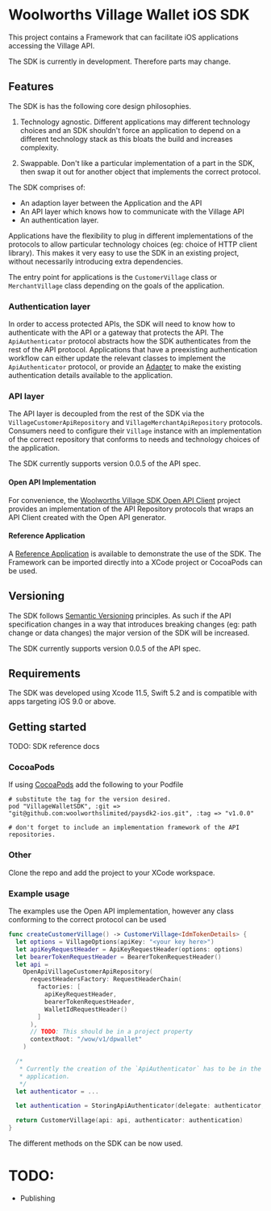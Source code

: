 # Woolworths Village Wallet iOS SDK

This project contains a Framework that can facilitate iOS applications accessing the Village API.

The SDK is currently in development. Therefore parts may change.

## Features

The SDK is has the following core design philosophies.

1. Technology agnostic. Different applications may different technology
choices and an SDK shouldn't force an application to depend on a different
technology stack as this bloats the build and increases complexity.

2. Swappable. Don't like a particular implementation of a part in the SDK, then
swap it out for another object that implements the correct protocol.

The SDK comprises of:
 - An adaption layer between the Application and the API
 - An API layer which knows how to communicate with the Village API
 - An authentication layer.

Applications have the flexibility to plug in different implementations of
the protocols to allow particular technology choices (eg: choice of
HTTP client library). This makes it very easy to use the SDK in an
existing project, without necessarily introducing extra dependencies.

The entry point for applications is the `CustomerVillage` class or
`MerchantVillage` class depending on the goals of the application.

### Authentication layer

In order to access protected APIs, the SDK will need to know how to
authenticate with the API or a gateway that protects the API. The
`ApiAuthenticator` protocol abstracts how the SDK authenticates from
the rest of the API protocol. Applications that have a preexisting
authentication workflow can either update the relevant classes to implement the
`ApiAuthenticator` protocol, or provide an [Adapter](https://en.wikipedia.org/wiki/Adapter_pattern#Java)
to make the existing authentication details available to the application.

### API layer

The API layer is decoupled from the rest of the SDK via the
`VillageCustomerApiRepository` and `VillageMerchantApiRepository`
protocols. Consumers need to configure their `Village` instance with
an implementation of the correct repository that conforms to needs and
technology choices of the application.

The SDK currently supports version 0.0.5 of the API spec.

#### Open API Implementation

For convenience, the [Woolworths Village SDK Open API Client](https://github.com/woolworthslimited/paysdk2-openapi-ios)
project provides an implementation of the API Repository protocols
that wraps an API Client created with the Open API generator.

#### Reference Application

A [Reference Application](https://github.com/woolworthslimited/paysdk2-reference-ios) is available
to demonstrate the use of the SDK. The Framework can be imported directly into a XCode project
or CocoaPods can be used. 

## Versioning

The SDK follows [Semantic Versioning](https://semver.org/) principles.
As such if the API specification changes in a way that introduces breaking
changes (eg: path change or data changes) the major version of the SDK
will be increased.

The SDK currently supports version 0.0.5 of the API spec.

## Requirements

The SDK was developed using Xcode 11.5, Swift 5.2 and is compatible with apps targeting iOS 9.0 or above.

## Getting started

TODO: SDK reference docs

### CocoaPods

If using [CocoaPods](https://cocoapods.org/) add the following to your Podfile

```
# substitute the tag for the version desired.
pod "VillageWalletSDK", :git => "git@github.com:woolworthslimited/paysdk2-ios.git", :tag => "v1.0.0"

# don't forget to include an implementation framework of the API repositories.
```

### Other

Clone the repo and add the project to your XCode workspace.

### Example usage

The examples use the Open API implementation, however any class conforming to the correct protocol
can be used

```swift
func createCustomerVillage() -> CustomerVillage<IdmTokenDetails> {
  let options = VillageOptions(apiKey: "<your key here>")
  let apiKeyRequestHeader = ApiKeyRequestHeader(options: options)
  let bearerTokenRequestHeader = BearerTokenRequestHeader()
  let api =
    OpenApiVillageCustomerApiRepository(
      requestHeadersFactory: RequestHeaderChain(
        factories: [
          apiKeyRequestHeader,
          bearerTokenRequestHeader,
          WalletIdRequestHeader()
        ]
      ),
      // TODO: This should be in a project property
      contextRoot: "/wow/v1/dpwallet"
    )

  /*
   * Currently the creation of the `ApiAuthenticator` has to be in the consuming
   * application.
   */
  let authenticator = ...

  let authentication = StoringApiAuthenticator(delegate: authenticator, store: bearerTokenRequestHeader)

  return CustomerVillage(api: api, authenticator: authentication)
}
```

The different methods on the SDK can be now used.

# TODO:
 - Publishing
